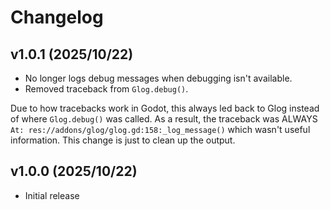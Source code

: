 # Changelog

## v1.0.1 (2025/10/22)

- No longer logs debug messages when debugging isn't available.
- Removed traceback from `Glog.debug()`.

Due to how tracebacks work in Godot, this always led back to
Glog instead of where `Glog.debug()` was called.
As a result, the traceback was ALWAYS
`At: res://addons/glog/glog.gd:158:_log_message()`
which wasn't useful information.
This change is just to clean up the output.

## v1.0.0 (2025/10/22)

- Initial release
